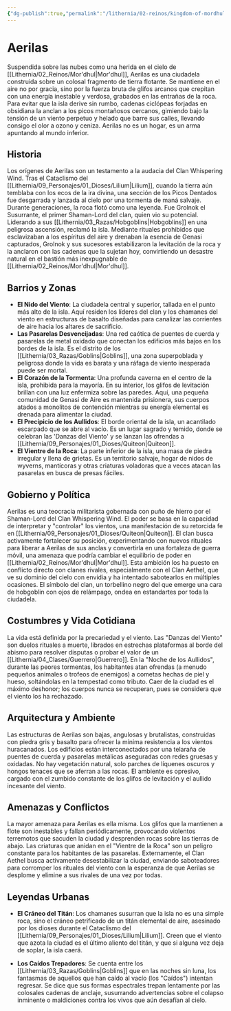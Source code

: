 ```yaml
---
{"dg-publish":true,"permalink":"/lithernia/02-reinos/kingdom-of-mordhul/aerilas/","title":"Aerilas","tags":["lithernia","ciudad","Mor'dhul"]}
---
```


# Aerilas

Suspendida sobre las nubes como una herida en el cielo de [[Lithernia/02_Reinos/Mor'dhul\|Mor'dhul]], Aerilas es una ciudadela construida sobre un colosal fragmento de tierra flotante. Se mantiene en el aire no por gracia, sino por la fuerza bruta de glifos arcanos que crepitan con una energía inestable y verdosa, grabados en las entrañas de la roca. Para evitar que la isla derive sin rumbo, cadenas ciclópeas forjadas en obsidiana la anclan a los picos montañosos cercanos, gimiendo bajo la tensión de un viento perpetuo y helado que barre sus calles, llevando consigo el olor a ozono y ceniza. Aerilas no es un hogar, es un arma apuntando al mundo inferior.

## Historia

Los orígenes de Aerilas son un testamento a la audacia del Clan Whispering Wind. Tras el Cataclismo del [[Lithernia/09_Personajes/01_Dioses/Lilium\|Lilium]], cuando la tierra aún temblaba con los ecos de la ira divina, una sección de los Picos Dentados fue desgarrada y lanzada al cielo por una tormenta de maná salvaje. Durante generaciones, la roca flotó como una leyenda. Fue Grolnok el Susurrante, el primer Shaman-Lord del clan, quien vio su potencial. Liderando a sus [[Lithernia/03_Razas/Hobgoblins\|Hobgoblins]] en una peligrosa ascensión, reclamó la isla. Mediante rituales prohibidos que esclavizaban a los espíritus del aire y drenaban la esencia de Genasi capturados, Grolnok y sus sucesores estabilizaron la levitación de la roca y la anclaron con las cadenas que la sujetan hoy, convirtiendo un desastre natural en el bastión más inexpugnable de [[Lithernia/02_Reinos/Mor'dhul\|Mor'dhul]].

## Barrios y Zonas

- **El Nido del Viento**: La ciudadela central y superior, tallada en el punto más alto de la isla. Aquí residen los líderes del clan y los chamanes del viento en estructuras de basalto diseñadas para canalizar las corrientes de aire hacia los altares de sacrificio.
- **Las Pasarelas Desvencijadas**: Una red caótica de puentes de cuerda y pasarelas de metal oxidado que conectan los edificios más bajos en los bordes de la isla. Es el distrito de los [[Lithernia/03_Razas/Goblins\|Goblins]], una zona superpoblada y peligrosa donde la vida es barata y una ráfaga de viento inesperada puede ser mortal.
- **El Corazón de la Tormenta**: Una profunda caverna en el centro de la isla, prohibida para la mayoría. En su interior, los glifos de levitación brillan con una luz enfermiza sobre las paredes. Aquí, una pequeña comunidad de Genasi de Aire es mantenida prisionera, sus cuerpos atados a monolitos de contención mientras su energía elemental es drenada para alimentar la ciudad.
- **El Precipicio de los Aullidos**: El borde oriental de la isla, un acantilado escarpado que se abre al vacío. Es un lugar sagrado y temido, donde se celebran las 'Danzas del Viento' y se lanzan las ofrendas a [[Lithernia/09_Personajes/01_Dioses/Quiteon\|Quiteon]].
- **El Vientre de la Roca**: La parte inferior de la isla, una masa de piedra irregular y llena de grietas. Es un territorio salvaje, hogar de nidos de wyverns, mantícoras y otras criaturas voladoras que a veces atacan las pasarelas en busca de presas fáciles.

## Gobierno y Política

Aerilas es una teocracia militarista gobernada con puño de hierro por el Shaman-Lord del Clan Whispering Wind. El poder se basa en la capacidad de interpretar y "controlar" los vientos, una manifestación de su retorcida fe en [[Lithernia/09_Personajes/01_Dioses/Quiteon\|Quiteon]]. El clan busca activamente fortalecer su posición, experimentando con nuevos rituales para liberar a Aerilas de sus anclas y convertirla en una fortaleza de guerra móvil, una amenaza que podría cambiar el equilibrio de poder en [[Lithernia/02_Reinos/Mor'dhul\|Mor'dhul]]. Esta ambición los ha puesto en conflicto directo con clanes rivales, especialmente con el Clan Aethel, que ve su dominio del cielo con envidia y ha intentado sabotearlos en múltiples ocasiones. El símbolo del clan, un torbellino negro del que emerge una cara de hobgoblin con ojos de relámpago, ondea en estandartes por toda la ciudadela.

## Costumbres y Vida Cotidiana

La vida está definida por la precariedad y el viento. Las "Danzas del Viento" son duelos rituales a muerte, librados en estrechas plataformas al borde del abismo para resolver disputas o probar el valor de un [[Lithernia/04_Clases/Guerrero\|Guerrero]]. En la "Noche de los Aullidos", durante las peores tormentas, los habitantes atan ofrendas (a menudo pequeños animales o trofeos de enemigos) a cometas hechas de piel y hueso, soltándolas en la tempestad como tributo. Caer de la ciudad es el máximo deshonor; los cuerpos nunca se recuperan, pues se considera que el viento los ha rechazado.

## Arquitectura y Ambiente

Las estructuras de Aerilas son bajas, angulosas y brutalistas, construidas con piedra gris y basalto para ofrecer la mínima resistencia a los vientos huracanados. Los edificios están interconectados por una telaraña de puentes de cuerda y pasarelas metálicas aseguradas con redes gruesas y oxidadas. No hay vegetación natural, solo parches de líquenes oscuros y hongos tenaces que se aferran a las rocas. El ambiente es opresivo, cargado con el zumbido constante de los glifos de levitación y el aullido incesante del viento.

## Amenazas y Conflictos

La mayor amenaza para Aerilas es ella misma. Los glifos que la mantienen a flote son inestables y fallan periódicamente, provocando violentos terremotos que sacuden la ciudad y desprenden rocas sobre las tierras de abajo. Las criaturas que anidan en el "Vientre de la Roca" son un peligro constante para los habitantes de las pasarelas. Externamente, el Clan Aethel busca activamente desestabilizar la ciudad, enviando saboteadores para corromper los rituales del viento con la esperanza de que Aerilas se desplome y elimine a sus rivales de una vez por todas.

## Leyendas Urbanas

- **El Cráneo del Titán**: Los chamanes susurran que la isla no es una simple roca, sino el cráneo petrificado de un titán elemental de aire, asesinado por los dioses durante el Cataclismo del [[Lithernia/09_Personajes/01_Dioses/Lilium\|Lilium]]. Creen que el viento que azota la ciudad es el último aliento del titán, y que si alguna vez deja de soplar, la isla caerá.

- **Los Caídos Trepadores**: Se cuenta entre los [[Lithernia/03_Razas/Goblins\|Goblins]] que en las noches sin luna, los fantasmas de aquellos que han caído al vacío (los "Caídos") intentan regresar. Se dice que sus formas espectrales trepan lentamente por las colosales cadenas de anclaje, susurrando advertencias sobre el colapso inminente o maldiciones contra los vivos que aún desafían al cielo.